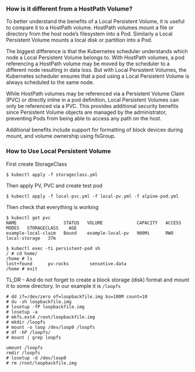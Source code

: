 ### How is it different from a HostPath Volume?

To better understand the benefits of a Local Persistent Volume, it is useful to compare it to a HostPath volume. HostPath volumes mount a file or directory from the host node’s filesystem into a Pod. Similarly a Local Persistent Volume mounts a local disk or partition into a Pod.

The biggest difference is that the Kubernetes scheduler understands which node a Local Persistent Volume belongs to. With HostPath volumes, a pod referencing a HostPath volume may be moved by the scheduler to a different node resulting in data loss. But with Local Persistent Volumes, the Kubernetes scheduler ensures that a pod using a Local Persistent Volume is always scheduled to the same node.

While HostPath volumes may be referenced via a Persistent Volume Claim (PVC) or directly inline in a pod definition, Local Persistent Volumes can only be referenced via a PVC. This provides additional security benefits since Persistent Volume objects are managed by the administrator, preventing Pods from being able to access any path on the host.

Additional benefits include support for formatting of block devices during mount, and volume ownership using fsGroup.

### How to Use Local Persistent Volume

First create StorageClass
```
$ kubectl apply -f storageclass.yml
```

Then apply PV, PVC and create test pod
```
$ kubectl apply -f local-pvc.yml -f local-pv.yml -f alpine-pod.yml
```

Then check that everything is working 
```
$ kubectl get pvc
NAME                  STATUS   VOLUME             CAPACITY   ACCESS MODES   STORAGECLASS    AGE
example-local-claim   Bound    example-local-pv   900Mi      RWO            local-storage   37m
```
```
$ kubectl exec -ti persistent-pod sh
/ # cd home/
/home # ls
lost+found      pv-rocks        sensetive.data
/home # exit
```

TL;DR - And do not forget to create a block storage (disk) format and mount it to some directory. In our example it is `/loopfs` 
```
# dd if=/dev/zero of=loopbackfile.img bs=100M count=10
# du -sh loopbackfile.img 
# losetup -fP loopbackfile.img
# losetup -a
# mkfs.ext4 /root/loopbackfile.img 
# mkdir /loopfs
# mount -o loop /dev/loop0 /loopfs
# df -hP /loopfs/
# mount | grep loopfs

umount /loopfs
rmdir /loopfs
# losetup -d /dev/loop0
# rm /root/loopbackfile.img
```
